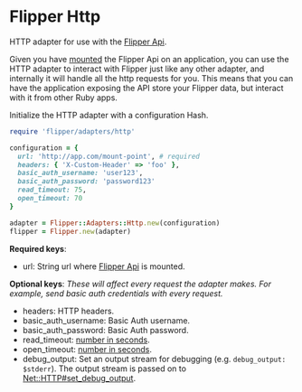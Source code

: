 # Flipper Http

HTTP adapter for use with the [Flipper Api](https://github.com/jnunemaker/flipper/blob/master/docs/api/README.md).

Given you have [mounted](https://github.com/jnunemaker/flipper/blob/master/docs/api/README.md#user-content-usage) the Flipper Api on an application, you can use the HTTP adapter to interact with Flipper just like any other adapter, and internally it will handle all the http requests for you.  This means that you can have the application exposing the API store your Flipper data, but interact with it from other Ruby apps.

Initialize the HTTP adapter with a configuration Hash.
```ruby
require 'flipper/adapters/http'

configuration = {
  url: 'http://app.com/mount-point', # required
  headers: { 'X-Custom-Header' => 'foo' },
  basic_auth_username: 'user123',
  basic_auth_password: 'password123'
  read_timeout: 75,
  open_timeout: 70
}

adapter = Flipper::Adapters::Http.new(configuration)
flipper = Flipper.new(adapter)
```

**Required keys**:
* url: String url where [Flipper Api](https://github.com/jnunemaker/flipper/blob/master/docs/api/README.md) is mounted.

**Optional keys**:
*These will affect every request the adapter makes.  For example, send basic auth credentials with every request.*

* headers: HTTP headers.
* basic_auth_username:  Basic Auth username.
* basic_auth_password: Basic Auth password.
* read_timeout: [number in seconds](https://docs.ruby-lang.org/en/2.3.0/Net/HTTP.html#attribute-i-read_timeout).
* open_timeout: [number in seconds](https://docs.ruby-lang.org/en/2.3.0/Net/HTTP.html#attribute-i-open_timeout).
* debug_output: Set an output stream for debugging (e.g. `debug_output: $stderr`). The output stream is passed on to [Net::HTTP#set_debug_output](https://ruby-doc.org/stdlib-2.4.1/libdoc/net/http/rdoc/Net/HTTP.html#method-i-set_debug_output).

